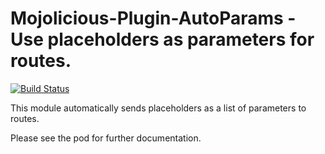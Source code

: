 Mojolicious-Plugin-AutoParams - Use placeholders as parameters for routes.
=============================

[![Build Status](https://secure.travis-ci.org/bduggan/Mojolicious-Plugin-AutoParams.png)](http://travis-ci.org/bduggan/Mojolicious-Plugin-AutoParams)

This module automatically sends placeholders as a list of parameters to routes.

Please see the pod for further documentation.

